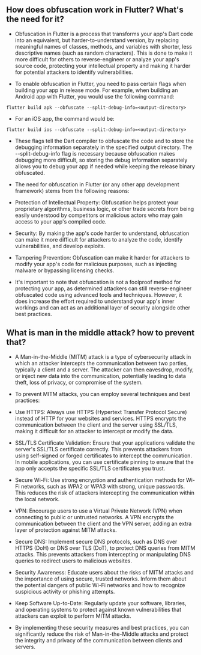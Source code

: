 ## How does obfuscation work in Flutter? What's the need for it?
- Obfuscation in Flutter is a process that transforms your app's Dart code into an equivalent, but harder-to-understand version, by replacing meaningful names of classes, methods, and variables with shorter, less descriptive names (such as random characters). This is done to make it more difficult for others to reverse-engineer or analyze your app's source code, protecting your intellectual property and making it harder for potential attackers to identify vulnerabilities.

- To enable obfuscation in Flutter, you need to pass certain flags when building your app in release mode. For example, when building an Android app with Flutter, you would use the following command:
```
flutter build apk --obfuscate --split-debug-info=<output-directory>
```
- For an iOS app, the command would be:
```
flutter build ios --obfuscate --split-debug-info=<output-directory>
```
- These flags tell the Dart compiler to obfuscate the code and to store the debugging information separately in the specified output directory. The --split-debug-info flag is necessary because obfuscation makes debugging more difficult, so storing the debug information separately allows you to debug your app if needed while keeping the release binary obfuscated.

- The need for obfuscation in Flutter (or any other app development framework) stems from the following reasons:

- Protection of Intellectual Property: Obfuscation helps protect your proprietary algorithms, business logic, or other trade secrets from being easily understood by competitors or malicious actors who may gain access to your app's compiled code.

- Security: By making the app's code harder to understand, obfuscation can make it more difficult for attackers to analyze the code, identify vulnerabilities, and develop exploits.

- Tampering Prevention: Obfuscation can make it harder for attackers to modify your app's code for malicious purposes, such as injecting malware or bypassing licensing checks.

- It's important to note that obfuscation is not a foolproof method for protecting your app, as determined attackers can still reverse-engineer obfuscated code using advanced tools and techniques. However, it does increase the effort required to understand your app's inner workings and can act as an additional layer of security alongside other best practices.

## What is man in the middle attack? how to prevent that?

- A Man-in-the-Middle (MITM) attack is a type of cybersecurity attack in which an attacker intercepts the communication between two parties, typically a client and a server. The attacker can then eavesdrop, modify, or inject new data into the communication, potentially leading to data theft, loss of privacy, or compromise of the system.

- To prevent MITM attacks, you can employ several techniques and best practices:

- Use HTTPS: Always use HTTPS (Hypertext Transfer Protocol Secure) instead of HTTP for your websites and services. HTTPS encrypts the communication between the client and the server using SSL/TLS, making it difficult for an attacker to intercept or modify the data.

- SSL/TLS Certificate Validation: Ensure that your applications validate the server's SSL/TLS certificate correctly. This prevents attackers from using self-signed or forged certificates to intercept the communication. In mobile applications, you can use certificate pinning to ensure that the app only accepts the specific SSL/TLS certificates you trust.

- Secure Wi-Fi: Use strong encryption and authentication methods for Wi-Fi networks, such as WPA2 or WPA3 with strong, unique passwords. This reduces the risk of attackers intercepting the communication within the local network.

- VPN: Encourage users to use a Virtual Private Network (VPN) when connecting to public or untrusted networks. A VPN encrypts the communication between the client and the VPN server, adding an extra layer of protection against MITM attacks.

- Secure DNS: Implement secure DNS protocols, such as DNS over HTTPS (DoH) or DNS over TLS (DoT), to protect DNS queries from MITM attacks. This prevents attackers from intercepting or manipulating DNS queries to redirect users to malicious websites.

- Security Awareness: Educate users about the risks of MITM attacks and the importance of using secure, trusted networks. Inform them about the potential dangers of public Wi-Fi networks and how to recognize suspicious activity or phishing attempts.

- Keep Software Up-to-Date: Regularly update your software, libraries, and operating systems to protect against known vulnerabilities that attackers can exploit to perform MITM attacks.

- By implementing these security measures and best practices, you can significantly reduce the risk of Man-in-the-Middle attacks and protect the integrity and privacy of the communication between clients and servers.
